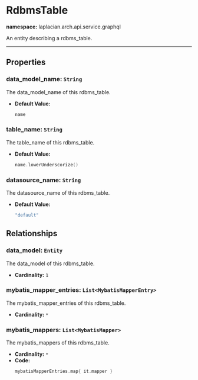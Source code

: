 # **RdbmsTable**
**namespace:** laplacian.arch.api.service.graphql

An entity describing a rdbms_table.



---

## Properties

### data_model_name: `String`
The data_model_name of this rdbms_table.
- **Default Value:**
  ```kotlin
  name
  ```

### table_name: `String`
The table_name of this rdbms_table.
- **Default Value:**
  ```kotlin
  name.lowerUnderscorize()
  ```

### datasource_name: `String`
The datasource_name of this rdbms_table.
- **Default Value:**
  ```kotlin
  "default"
  ```

## Relationships

### data_model: `Entity`
The data_model of this rdbms_table.
- **Cardinality:** `1`

### mybatis_mapper_entries: `List<MybatisMapperEntry>`
The mybatis_mapper_entries of this rdbms_table.
- **Cardinality:** `*`

### mybatis_mappers: `List<MybatisMapper>`
The mybatis_mappers of this rdbms_table.
- **Cardinality:** `*`
- **Code:**
  ```kotlin
  mybatisMapperEntries.map{ it.mapper }
  ```